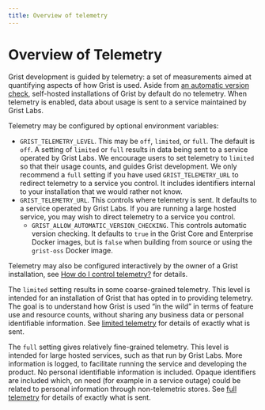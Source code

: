 ```yaml
---
title: Overview of telemetry
---
```


# Overview of Telemetry

Grist development is guided by telemetry: a set of measurements
aimed at quantifying aspects of how Grist is used. Aside from [an automatic version check](self-managed.md#how-do-i-control-automatic-checks-for-new-installed-versions), self-hosted
installations of Grist by default do no telemetry.
When telemetry is enabled, data about usage is sent to a service
maintained by Grist Labs.

Telemetry may be configured by optional environment variables:

  * `GRIST_TELEMETRY_LEVEL`. This may be `off`, `limited`,
    or `full`. The default is `off`. A setting of `limited` or
	`full` results in data being sent to a service operated by
	Grist Labs. We encourage users to set telemetry to `limited`
	so that their usage counts, and guides Grist development.
	We only recommend a `full` setting if you have used
	`GRIST_TELEMETRY_URL` to redirect telemetry to a service
	you control. It includes identifiers internal to your installation
	that we would rather not know.
  * `GRIST_TELEMETRY_URL`. This controls where telemetry is
	sent. It defaults to a service operated by Grist Labs.
	If you are running a large hosted service, you may wish to
	direct telemetry to a service you control.
	* `GRIST_ALLOW_AUTOMATIC_VERSION_CHECKING`. This controls automatic version checking. It defaults to `true` in the Grist Core and Enterprise Docker images, but is `false` when building from source or using the `grist-oss` Docker image.

Telemetry may also be configured interactively by the owner of
a Grist installation, see [How do I control telemetry?](self-managed.md#how-do-i-control-telemetry) for details.

The `limited` setting results in some coarse-grained telemetry. This
level is intended for an installation of Grist that has opted in to
providing telemetry. The goal is to understand how Grist is used “in
the wild” in terms of feature use and resource counts, without sharing
any business data or personal identifiable information. See [limited
telemetry](telemetry-limited.md) for details of exactly what is sent.

The `full` setting gives relatively fine-grained telemetry. This level
is intended for large hosted services, such as that run by Grist
Labs. More information is logged, to facilitate running the service
and developing the product. No personal identifiable information is
included. Opaque identifiers are included which, on need (for example
in a service outage) could be related to personal information through
non-telemetric stores.  See [full telemetry](telemetry-full.md) for
details of exactly what is sent.

